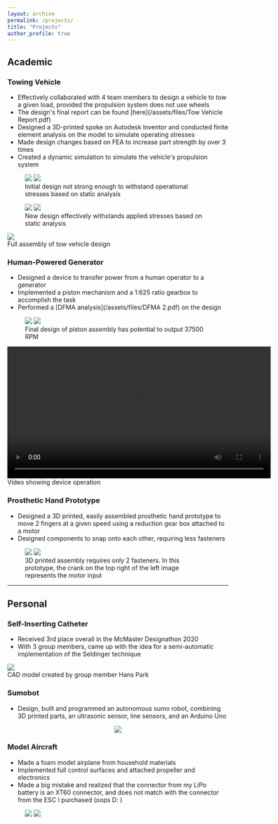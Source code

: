 ```yaml
---
layout: archive
permalink: /projects/
title: "Projects"
author_profile: true
---
```


## Academic 

### Towing Vehicle
- Effectively collaborated with 4 team members to design a vehicle to tow a 
given load, provided the propulsion system does not use wheels
- The design's final report can be found [here](/assets/files/Tow Vehicle Report.pdf)
- Designed a 3D-printed spoke on Autodesk Inventor and conducted finite
element analysis on the model to simulate operating stresses
- Made design changes based on FEA to increase part strength by over 3 times
- Created a dynamic simulation to simulate the vehicle's propulsion system
<figure class="half">
<img src="/assets/images/Spoke1.PNG">
<img src="/assets/images/Stress.PNG">
<figcaption> Initial design not strong enough to withstand operational stresses
based on static analysis</figcaption>
</figure>
<figure class="half">
<img src="/assets/images/new design.PNG">
<img src="/assets/images/Stress final.PNG">
<figcaption> New design effectively withstands applied stresses based on static
analysis</figcaption>
</figure>

<img src="/assets/images/Assembly_full.png">
<figcaption> Full assembly of tow vehicle design </figcaption>

### Human-Powered Generator
- Designed a device to transfer power from a human operator to a generator
- Implemented a piston mechanism and a 1:625 ratio gearbox to accomplish the 
task
- Performed a [DFMA analysis](/assets/files/DFMA 2.pdf) on the design
<figure class="half">
<img src="/assets/images/Piston Assembly.png">
<img src="/assets/images/piston.PNG">
<figcaption> Final design of piston assembly has potential to output 37500 RPM</figcaption>
</figure>
<video width="600" controls="controls">
  <source src="/assets/videos/motion.mp4" type="video/mp4">
</video>
<figcaption> Video showing device operation </figcaption>

### Prosthetic Hand Prototype
- Designed a 3D printed, easily assembled prosthetic hand prototype to move 2 
fingers at a given speed using a reduction gear box attached to a motor
- Designed components to snap onto each other, requiring less fasteners

<figure class="half">
<img src="/assets/images/hand1.jpg">
<img src="/assets/images/hand2.jpg">
<figcaption> 3D printed assembly requires only 2 fasteners. In this prototype,
the crank on the top right of the left image represents the motor input </figcaption>
</figure>

---

## Personal

### Self-Inserting Catheter
- Received 3rd place overall in the McMaster Designathon 2020
- With 3 group members, came up with the idea for a semi-automatic 
implementation of the Seldinger technique

<img src="/assets/images/catheter.PNG">
<figcaption> CAD model created by group member Hans Park</figcaption>

### Sumobot
- Design, built and programmed an autonomous sumo robot, combining 3D 
printed parts, an ultrasonic sensor, line sensors, and an Arduino Uno

<p align="center">
<img src="/assets/images/sumobot.jpg">
</p>

### Model Aircraft
- Made a foam model airplane from household materials
- Implemented full control surfaces and attached propeller and electronics
- Made a big mistake and realized that the connector from my LiPo battery is an 
XT60 connector, and does not match with the connector from the ESC I purchased 
(oops D: )

<figure class="half">
<img src="/assets/images/plane1.jpg">
<img src="/assets/images/plane2.jpg">
</figure>